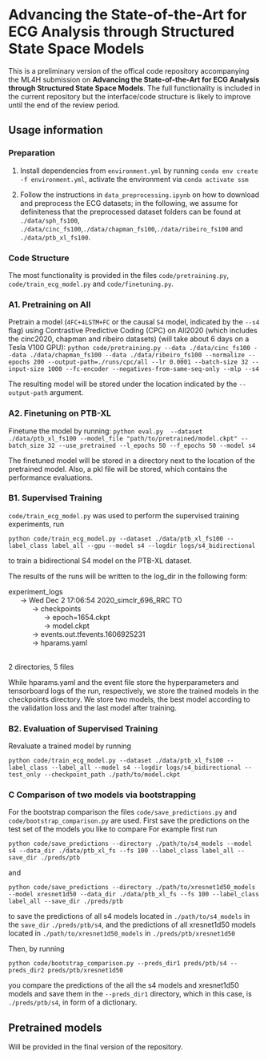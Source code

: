 # Advancing the State-of-the-Art for ECG Analysis through Structured State Space Models
This is a preliminary version of the offical code repository accompanying the ML4H submission on **Advancing the State-of-the-Art for ECG Analysis through Structured State Space Models**. The full functionality is included in the current repository but the interface/code structure is likely to improve until the end of the review period.

## Usage information
### Preparation
1. Install dependencies from `environment.yml` by running `conda env create -f environment.yml`, activate the environment via `conda activate ssm`

2. Follow the instructions in `data_preprocessing.ipynb` on how to download and preprocess the ECG datasets; in the following, we assume for definiteness that the preprocessed dataset folders can be found at `./data/sph_fs100`, `./data/cinc_fs100`,`./data/chapman_fs100`,`./data/ribeiro_fs100` and `./data/ptb_xl_fs100`.

### Code Structure 
The most functionality is provided in the files `code/pretraining.py`, `code/train_ecg_model.py` and `code/finetuning.py`. 

### A1. Pretraining on All
Pretrain a model (`4FC+4LSTM+FC` or the causal `S4` model, indicated by the `--s4` flag) using Contrastive Predictive Coding (CPC) on All2020 (which includes the cinc2020, chapman and ribeiro datasets) (will take about 6 days on a Tesla V100 GPU):
`python code/pretraining.py --data ./data/cinc_fs100 --data ./data/chapman_fs100 --data ./data/ribeiro_fs100 --normalize --epochs 200 --output-path=./runs/cpc/all --lr 0.0001 --batch-size 32 --input-size 1000 --fc-encoder --negatives-from-same-seq-only --mlp --s4`

The resulting model will be stored under the location indicated by the `--output-path` argument.

### A2. Finetuning on PTB-XL
Finetune the model by running:
`python eval.py  --dataset ./data/ptb_xl_fs100 --model_file "path/to/pretrained/model.ckpt" --batch_size 32 --use_pretrained --l_epochs 50 --f_epochs 50 --model s4`

The finetuned model will be stored in a directory next to the location of the pretrained model. Also, a pkl file will be stored, which contains the performance evaluations.

### B1. Supervised Training 
`code/train_ecg_model.py` was used to perform the supervised training experiments, run 

`python code/train_ecg_model.py --dataset ./data/ptb_xl_fs100 --label_class label_all --gpu --model s4
--logdir logs/s4_bidirectional`

to train a bidirectional S4 model on the PTB-XL dataset.

The results of the runs will be written to the log_dir in the following form:

experiment\_logs </br>
     	→ Wed Dec  2 17:06:54 2020\_simclr\_696\_RRC TO </br>
            → checkpoints </br>
                  → epoch=1654.ckpt </br>
                  → model.ckpt </br>
            → events.out.tfevents.1606925231 </br>
            → hparams.yaml </br>
      

2 directories, 5 files

While hparams.yaml and the event file store the hyperparameters and tensorboard logs of the run, respectively, we store the trained models in the checkpoints directory. We store two models, the best model according to the validation loss and the last model after training.

### B2. Evaluation of Supervised Training 
Revaluate a trained model by running

`python code/train_ecg_model.py --dataset ./data/ptb_xl_fs100 --label_class --label_all --model s4
--logdir logs/s4_bidirectional --test_only --checkpoint_path ./path/to/model.ckpt`

### C Comparison of two models via bootstrapping
For the bootstrap comparison the files `code/save_predictions.py` and `code/bootstrap_comparison.py` are used. 
First save the predictions on the test set of the models you like to compare 
For example first run 

`python code/save_predictions --directory ./path/to/s4_models --model s4 --data_dir ./data/ptb_xl_fs --fs 100 --label_class label_all --save_dir ./preds/ptb` 

and 

`python code/save_predictions --directory ./path/to/xresnet1d50_models --model xresnet1d50 --data_dir ./data/ptb_xl_fs --fs 100 --label_class label_all --save_dir ./preds/ptb` 

to save the predictions of all s4 models located in `./path/to/s4_models` in the `save_dir` `./preds/ptb/s4`, and the predictions of all xresnet1d50 models located in `./path/to/xresnet1d50_models` in `./preds/ptb/xresnet1d50`

Then, by running 

`python code/bootstrap_comparison.py --preds_dir1 preds/ptb/s4 --preds_dir2 preds/ptb/xresnet1d50`

you compare the predictions of the all the s4 models and xresnet1d50 models and save them in the `--preds_dir1` directory, which in this case, is `./preds/ptb/s4`, in form of a dictionary. 

## Pretrained models
Will be provided in the final version of the repository.

